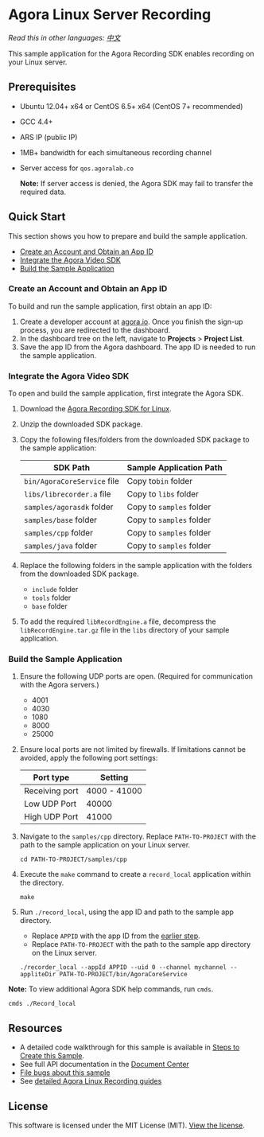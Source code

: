 # Agora Linux Server Recording

*Read this in other languages: [中文](README_zh.md)*

This sample application for the Agora Recording SDK enables recording on your Linux server.

## Prerequisites
- Ubuntu 12.04+ x64 or CentOS 6.5+ x64 (CentOS 7+ recommended)
- GCC 4.4+
- ARS IP (public IP)
- 1MB+ bandwidth for each simultaneous recording channel
- Server access for `qos.agoralab.co` 

	**Note:** If server access is denied, the Agora SDK may fail to transfer the required data.

## Quick Start

This section shows you how to prepare and build the sample application.

- [Create an Account and Obtain an App ID](#create-an-account-and-obtain-an-app-id)
- [Integrate the Agora Video SDK](#integrate-the-agora-video-sdk)
- [Build the Sample Application](#build-the-sample-application) 


### Create an Account and Obtain an App ID
To build and run the sample application, first obtain an app ID: 

1. Create a developer account at [agora.io](https://dashboard.agora.io/signin/). Once you finish the sign-up process, you are redirected to the dashboard.
2. In the dashboard tree on the left, navigate to **Projects** > **Project List**.
3. Save the app ID from the Agora dashboard. The app ID is needed to run the sample application.

### Integrate the Agora Video SDK

To open and build the sample application, first integrate the Agora SDK. 

1. Download the [Agora Recording SDK for Linux](https://www.agora.io/en/download/).
2. Unzip the downloaded SDK package.
3. Copy the following files/folders from the downloaded SDK package to the sample application:

	SDK Path|Sample Application Path
	----|----
	`bin/AgoraCoreService` file|Copy to`bin` folder
	`libs/librecorder.a` file|Copy to `libs` folder
	`samples/agorasdk` folder|Copy to `samples` folder
	`samples/base` folder|Copy to `samples` folder
	`samples/cpp` folder|Copy to `samples` folder
	`samples/java` folder| Copy to `samples` folder

4. Replace the following folders in the sample application with the folders from the downloaded SDK package.

	- `include` folder
	- `tools` folder
	- `base` folder

5. To add the required `libRecordEngine.a` file, decompress the `libRecordEngine.tar.gz` file in the `libs` directory of your sample application. 


### Build the Sample Application 

1. Ensure the following UDP ports are open. (Required for communication with the Agora servers.)
	- 4001
	- 4030
	- 1080
	- 8000
	- 25000
2. Ensure local ports are not limited by firewalls. If limitations cannot be avoided, apply the following port settings:

	Port type|Setting
	----|----
	Receiving port|4000 - 41000
	Low UDP Port|40000
	High UDP Port|41000

3. Navigate to the `samples/cpp` directory. Replace `PATH-TO-PROJECT` with the path to the sample application on your Linux server.

	```
	cd PATH-TO-PROJECT/samples/cpp
	```
	
4. Execute the `make` command to create a `record_local` application within the directory.

	```
	make
	```

5. Run `./record_local`, using the app ID and path to the sample app directory.
	- Replace `APPID` with the app ID from the [earlier step](#create-an-account-and-obtain-an-app-id).
	- Replace `PATH-TO-PROJECT` with the path to the sample app directory on the Linux server.

	```
	./recorder_local --appId APPID --uid 0 --channel mychannel --appliteDir PATH-TO-PROJECT/bin/AgoraCoreService
	```

**Note:** To view additional Agora SDK help commands, run `cmds`.

```
cmds ./Record_local
```	

## Resources
- A detailed code walkthrough for this sample is available in [Steps to Create this Sample](./guide.md).
- See full API documentation in the [Document Center](https://docs.agora.io/en/)
- [File bugs about this sample](https://github.com/AgoraIO/Basic-Recording/issues)
- See [detailed Agora Linux Recording guides](https://docs.agora.io/en/Recording/recording_integrate_cpp?platform=CPP)

## License
This software is licensed under the MIT License (MIT). [View the license](LICENSE.md).
